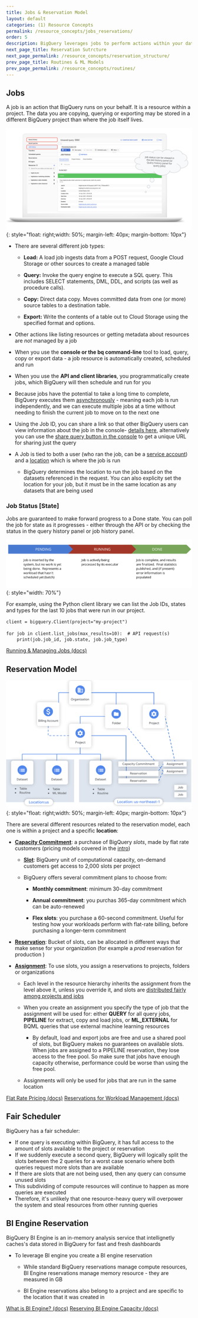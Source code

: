 ```yaml
---
title: Jobs & Reservation Model
layout: default
categories: (1) Resource Concepts
permalink: /resource_concepts/jobs_reservations/
order: 5
description: BigQuery leverages jobs to perform actions within your data warehouse
next_page_title: Reservation Sutrcture
next_page_permalink: /resource_concepts/reservation_structure/
prev_page_title: Routines & ML Models
prev_page_permalink: /resource_concepts/routines/
---
```


## Jobs
A job is an action that BigQuery runs on your behalf. It is a resource within a project. The data you are copying, querying or exporting may be stored in a different BigQuery project than where the job itself lives. 

![image](/assets/images/jobs.png){: style="float: right;width: 50%; margin-left: 40px; margin-bottom: 10px"}

- There are several different job types:

    - **Load:** A load job ingests data from a POST request, Google Cloud Storage or other sources to create a managed table

    - **Query:** Invoke the query engine to execute a SQL query.  This includes SELECT statements, DML, DDL, and scripts (as well as procedure calls).
    
    - **Copy:** Direct data copy.  Moves committed data from one (or more) source tables to a destination table.

    - **Export:** Write the contents of a table out to Cloud Storage using the specified format and options.


- Other actions like listing resources or getting metadata about resources are *not* managed by a job

- When you use the **console or the bq command-line** tool to load, query, copy or export data - a job resource is automatically created, scheduled and run

- When you use the **API and client libraries**, you programmatically create jobs, which BigQuery will then schedule and run for you

- Because jobs have the potential to take a long time to complete, BigQuery executes them <u>asynchronously</u> - meaning each job is run independently, and we can execute multiple jobs at a time without needing to finish the current job to move on to the next one

- Using the Job ID, you can share a link so that other BigQuery users can view information about the job in the console- [details here](https://stackoverflow.com/questions/67104653/is-it-possible-to-link-to-a-job-in-the-bigquery-console/67108721#67108721), alternatively you can use the [share query button in the console](https://cloud.google.com/bigquery/docs/saving-sharing-queries) to get a unique URL for sharing just the query

- A Job is tied to both a user (who ran the job, can be a [service account](https://cloud.google.com/iam/docs/service-accounts)) and a [location](https://cloud.google.com/bigquery/docs/locations#specifying_your_location) which is where the job is run
    
    - BigQuery determines the location to run the job based on the datasets referenced in the request. You can also explicity set the location for your job, but it must be in the same location as any datasets that are being used


### Job Status [State]
Jobs are guaranteed to make forward progress to a Done state. You can poll the job for state as it progresses - either through the API or by checking the status in the query history panel or job history panel. 

![image](/assets/images/job_states.png){: style="width: 70%"}

For example, using the Python client library we can list the Job IDs, states and types for the last 10 jobs that were run in our project. 

```
client = bigquery.Client(project="my-project")

for job in client.list_jobs(max_results=10):  # API request(s)
    print(job.job_id, job.state, job.job_type)
```
<a href="https://cloud.google.com/bigquery/docs/jobs-overview" class="button">Running & Managing Jobs (docs)</a>

## Reservation Model

![image](/assets/images/reservation_model.png){: style="float: right;width: 50%; margin-left: 40px; margin-bottom: 10px"}

There are several different resources related to the reservation model, each one is within a project and a specific **location**:

- [**Capacity Commitment**](https://cloud.google.com/bigquery/docs/reservations-intro#commitments): a purchase of BigQuery *slots*, made by flat rate customers (pricing models covered in the [intro]())

    - [**Slot**](https://cloud.google.com/bigquery/docs/slots): BigQuery unit of computational capacity, on-demand customers get access to 2,000 slots per project

    - BigQuery offers several commitment plans to choose from:

        - **Monthly commitment**: minimum 30-day commitment
        
        - **Annual commitment**: you purchas 365-day commitment which can be auto-renewed
        
        - **Flex slots**: you purchase a 60-second commitment. Useful for testing how your workloads perform with flat-rate billing, before purchasing a longer-term commitment

- [**Reservation**](https://cloud.google.com/bigquery/docs/reservations-intro#reservations): Bucket of slots, can be allocated in different ways that make sense for your organization (for example a *prod* reservation for production )

- [**Assignment**](https://cloud.google.com/bigquery/docs/reservations-intro#assignments): To use slots, you assign a reservations to projects, folders or organizations

    - Each level in the resource hierarchy inherits the assignment from the level above it, unless you override it, and slots are [distributed fairly among projects and jobs](https://cloud.google.com/bigquery/docs/reservations-intro#slot_scheduling)

    - When you create an assignment you specify the type of job that the assignment will be used for: either **QUERY** for all query jobs, **PIPELINE** for extract, copy and load jobs, or **ML_EXTERNAL** for BQML queries that use external machine learning resources

        - By default, load and export jobs are free and use a shared pool of slots, but BigQuery makes no guarantees on available slots. When jobs are assigned to a PIPELINE reservation, they lose access to the free pool. So make sure that jobs have enough capacity otherwise, performance could  be worse than using the free pool.

    - Assignments will only be used for jobs that are run in the same location

<a href="https://cloud.google.com/bigquery/pricing#flat_rate_pricing" class="button">Flat Rate Pricing (docs)</a>
<a href="https://cloud.google.com/bigquery/docs/reservations-intro" class="button">Reservations for Workload Management (docs)</a>

## Fair Scheduler
BigQuery has a fair scheduler:
- If one query is executing within BigQuery, it has full access to the amount of slots available to the project or reservation
- If we suddenly execute a second query, BigQuery will logically split the slots between the 2 queries for a worst case scenario where both queries request more slots than are available
- If there are slots that are not being used, then any query can consume unused slots 
- This subdividing of compute resources will continue to happen as more queries are executed
- Therefore, it's unlikely that one resource-heavy query will overpower the system and steal resources from other running queries

## BI Engine Reservation

BigQuery BI Engine is an in-memory analysis service that intellignetly caches's data stored in BigQuery for fast and fresh dashboards

- To leverage BI engine you create a BI engine reservation

    - While standard BigQuery reservations manage compute resources, BI Engine reservations manage memory resource - they are measured in GB

    - BI Engine reservations also belong to a project and are specific to the location that it was created in


<a href="https://cloud.google.com/bi-engine/docs/introduction" class="button">What is BI Engine? (docs)</a>
<a href="https://cloud.google.com/bi-engine/docs/reserving-capacity" class="button">Reserving BI Engine Capacity (docs)</a>

